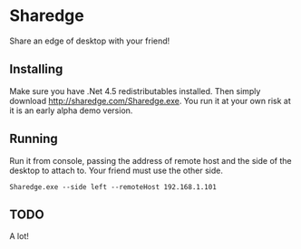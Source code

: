 Sharedge
========

Share an edge of desktop with your friend!

Installing
----------
Make sure you have .Net 4.5 redistributables installed.
Then simply download http://sharedge.com/Sharedge.exe.
You run it at your own risk at it is an early alpha demo version.


Running
-------
Run it from console, passing the address of remote host and the side of the desktop to attach to.
Your friend must use the other side.

    Sharedge.exe --side left --remoteHost 192.168.1.101

TODO
----
A lot!
